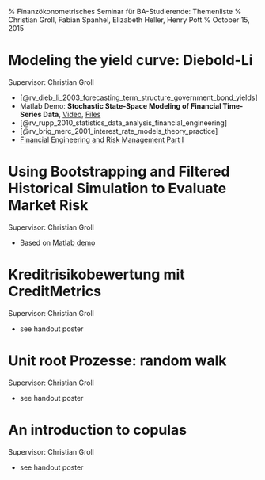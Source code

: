 % Finanzökonometrisches Seminar für BA-Studierende: Themenliste
% Christian Groll, Fabian Spanhel, Elizabeth Heller, Henry Pott
% October 15, 2015


# Modeling the yield curve: Diebold-Li

Supervisor: Christian Groll

- [@rv_dieb_li_2003_forecasting_term_structure_government_bond_yields]
- Matlab Demo: **Stochastic State-Space Modeling of Financial Time-Series Data**,
  [Video](http://www.mathworks.com/videos/stochastic-state-space-modeling-of-financial-time-series-data-94407.html),
  [Files](http://www.mathworks.com/matlabcentral/fileexchange/47479-data-dieboldli-zip) 
- [@rv_rupp_2010_statistics_data_analysis_financial_engineering]
- [@rv_brig_merc_2001_interest_rate_models_theory_practice]
- [Financial Engineering and Risk Management Part I](https://www.coursera.org/learn/financial-engineering-1)

# Using Bootstrapping and Filtered Historical Simulation to Evaluate Market Risk

Supervisor: Christian Groll

- Based on [Matlab demo](http://www.mathworks.com/help/econ/examples/using-bootstrapping-and-filtered-historical-simulation-to-evaluate-market-risk.html)

# Kreditrisikobewertung mit CreditMetrics

Supervisor: Christian Groll

- see handout poster

# Unit root Prozesse: random walk

Supervisor: Christian Groll

- see handout poster

# An introduction to copulas

Supervisor: Christian Groll

- see handout poster
